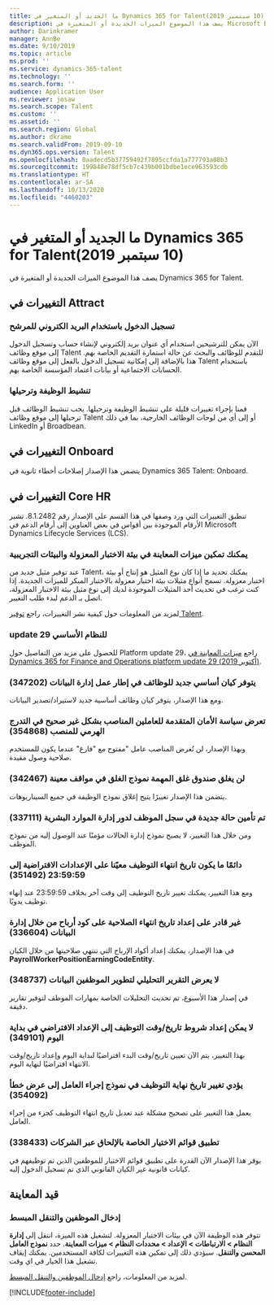 ```yaml
---
title: ما الجديد أو المتغير في Dynamics 365 for Talent‏ (10 سبتمبر 2019)
description: يصف هذا الموضوع الميزات الجديدة أو المتغيرة في Microsoft Dynamics 365 for Talent.
author: Darinkramer
manager: AnnBe
ms.date: 9/10/2019
ms.topic: article
ms.prod: ''
ms.service: dynamics-365-talent
ms.technology: ''
ms.search.form: ''
audience: Application User
ms.reviewer: josaw
ms.search.scope: Talent
ms.custom: ''
ms.assetid: ''
ms.search.region: Global
ms.author: dkrame
ms.search.validFrom: 2019-09-10
ms.dyn365.ops.version: Talent
ms.openlocfilehash: 0aadecd5b37759492f7895ccfda1a777793a08b3
ms.sourcegitcommit: 199848e78df5cb7c439b001bdbe1ece963593cdb
ms.translationtype: HT
ms.contentlocale: ar-SA
ms.lasthandoff: 10/13/2020
ms.locfileid: "4460203"
---
```

# <a name="whats-new-or-changed-in-dynamics-365-for-talent-september-10-2019"></a>ما الجديد أو المتغير في Dynamics 365 for Talent‏ (10 سبتمبر 2019)

يصف هذا الموضوع الميزات الجديدة أو المتغيرة في Dynamics 365 for Talent.

## <a name="changes-in-attract"></a>التغييرات في Attract

### <a name="candidate-e-mail-login"></a>تسجيل الدخول باستخدام البريد الكتروني للمرشح

الآن يمكن للترشيحين استخدام أي عنوان بريد إلكتروني لإنشاء حساب وتسجيل الدخول إلى موقع وظائف Talent للتقدم للوظائف والبحث عن حالة استمارة التقديم الخاصة بهم. هذا بالإضافة إلى إمكانية تسجيل الدخول بالفعل إلى موقع وظائف Talent باستخدام الحسابات الاجتماعية أو بيانات اعتماد المؤسسة الخاصة بهم.

### <a name="job-activation-and-posting"></a>تنشيط الوظيفة وترحيلها

قمنا بإجراء تغييرات قليلة على تنشيط الوظيفة وترحيلها. يجب تنشيط الوظائف قبل ترحيلها إلى موقع وظائف Talent أو إلى أي من لوحات الوظائف الخارجية، بما في ذلك LinkedIn أو Broadbean.

## <a name="changes-in-onboard"></a>التغييرات في Onboard

يتضمن هذا الإصدار إصلاحات أخطاء ثانوية في Dynamics 365 Talent: Onboard.

## <a name="changes-in-core-hr"></a>التغييرات في Core HR

تنطبق التغييرات التي ورد وصفها في هذا القسم على الإصدار رقم 8.1.2482. تشير الأرقام الموجودة بين أقواس في بعض العناوين إلى أرقام الدعم في Microsoft Dynamics Lifecycle Services (LCS).

### <a name="you-can-enable-preview-features-in-sandbox-and-trial-environments"></a>يمكنك تمكين ميزات المعاينة في ‏‫بيئة الاختبار المعزولة‬ والبيئات التجريبية

عند توفير مثيل جديد من Talent‬، يمكنك تحديد ما إذا كان نوع المثيل هو إنتاج أو بيئة اختبار معزولة. تسمح أنواع مثيلات بيئة اختبار معزولة بالاختبار المبكر للميزات الجديدة. إذا كنت ترغب في تحديث أحد المثيلات الموجودة لديك إلى نوع مثيل بيئة الاختبار المعزولة، اتصل بـ الدعم لبدء طلب التغيير.

لمزيد من المعلومات حول كيفية نشر التغييرات، راجع [توفير Talent‬](./provisioning-talent.md).

### <a name="platform-update-29"></a>update 29 للنظام الأساسي

للحصول على مزيد من التفاصيل حول Platform update 29، راجع [ميزات المعاينة في Dynamics 365 for Finance and Operations platform update 29 (أكتوبر 2019)](https://docs.microsoft.com/dynamics365/unified-operations/fin-and-ops/get-started/whats-new-platform-update-29).

### <a name="new-job-base-entity-available-in-data-management-framework-347202"></a>يتوفر كيان أساسي جديد للوظائف في إطار عمل إدارة البيانات (347202)

ومع هذا الإصدار، يتوفر كيان وظائف أساسية جديد لاستيراد/تصدير البيانات. 

### <a name="worker-advanced-security-policy-incorrectly-displays-positions-in-position-hierarchy-354868"></a>تعرض سياسة الأمان المتقدمة للعاملين المناصب بشكل غير صحيح في التدرج الهرمي للمنصب (354868)

وبهذا الإصدار، لن تُعرض المناصب عامل "مفتوح مع "فارغ" عندما يكون للمستخدم صلاحية وصول مقيدة.

### <a name="job-form-close-box-wont-close-form-in-certain-situations-342467"></a>لن يغلق صندوق غلق المهمة نموذج الغلق في مواقف معينة (342467)

يتضمن هذا الإصدار تغييرًا يتيح إغلاق نموذج الوظيفة في جميع السيناريوهات.

### <a name="new-case-on-employee-record-is-locked-for-human-resources-manager-role-337111"></a>تم تأمين حالة جديدة في سجل الموظف لدور إدارة الموارد البشرية (337111)

ومن خلال هذا التغيير، لا يصبح نموذج إدارة الحالات مؤمنًا عند الوصول إليه من نموذج الموظف.

### <a name="employment-end-date-always-defaults-to-235959-351492"></a>دائمًا ما يكون تاريخ انتهاء التوظيف معيًنا على الإعدادات الافتراضية إلى 23:59:59 (351492)

ومع هذا التغيير، يمكنك تغيير تاريخ التوظيف إلى وقت آخر بخلاف 23:59:59 عند إنهاء توظيف يدويًا.

### <a name="unable-to-set-up-expiration-date-on-an-earning-code-through-data-management-336604"></a>غير قادر على إعداد تاريخ انتهاء الصلاحية على كود أرباح من خلال إدارة البيانات (336604)

في هذا الإصدار، يمكنك إعداد أكواد الإرباح التي تنتهي صلاحيتها من خلال الكيان **PayrollWorkerPositionEarningCodeEntity**.

### <a name="employee-development-analytic-report-doesnt-display-data-348737"></a>لا يعرض التقرير التحليلي لتطوير الموظفين البيانات (348737)

في إصدار هذا الأسبوع، تم تحديث التحليلات الخاصة بمهارات الموظف لتوفير تقارير دقيقة.

### <a name="terms-of-employment-datetime-dont-default-to-beginning-of-day-349101"></a>لا يمكن إعداد شروط تاريخ/وقت التوظيف إلى الإعداد الافتراضي في بداية اليوم (349101)

بهذا التغيير، يتم الآن تعيين تاريخ/وقت البدء افتراضيًا لبداية اليوم وإعداد تاريخ/وقت الانتهاء افتراضيًا لنهاية اليوم.

### <a name="changing-the-employment-end-date-on-worker-action-form-displays-an-error-354092"></a>يؤدي تغيير تاريخ نهاية التوظيف في نموذج إجراء العامل إلى عرض خطأ (354092) 

يعمل هذا التغيير على تصحيح مشكلة عند تعديل تاريخ انتهاء التوظيف كجزء من إجراء العامل.

### <a name="applying-onboarding-checklists-across-companies-338433"></a>تطبيق قوائم الاختيار الخاصة بالإلحاق عبر الشركات (338433)

يوفر هذا الإصدار الآن القدرة على تطبيق قوائم الاختيار للموظفين الذين تم توظيفهم في كيانات قانونية غير الكيان القانوني الذي تم تسجيل الدخول إليه.

## <a name="in-preview"></a>قيد المعاينة

### <a name="streamlined-employee-entry-and-navigation"></a>إدخال الموظفين والتنقل المبسط

تتوفر هذه الوظيفة الآن في بيئات الاختبار المعزولة. لتشغيل هذه الميزة، انتقل إلى **إدارة النظام > الارتباطات > الإعداد > محددات النظام‬ > ميزات المعاينة‬**. حدد **نموذج العامل المحسن والتنقل‬**. سيؤدي ذلك إلى تمكين هذه التغييرات لكافة المستخدمين. يمكنك إيقاف تشغيل هذا الخيار في اي وقت.

لمزيد من المعلومات، راجع [إدخال الموظفين والتنقل المبسط‬](./streamlined-employee-entry.md).


[!INCLUDE[footer-include](../includes/footer-banner.md)]